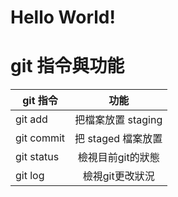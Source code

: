 # Hello World!

# git 指令與功能

| git 指令       | 功能              |
| ------------- |:----------------:|
| git add       | 把檔案放置 staging |
| git commit    | 把 staged 檔案放置 |
| git status    | 檢視目前git的狀態  |                
| git log       | 檢視git更改狀況    |
